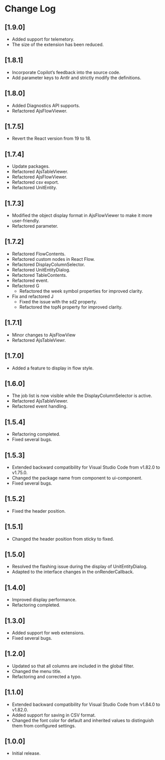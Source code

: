 # Change Log

## [1.9.0]

- Added support for telemetory.
- The size of the extension has been reduced.

## [1.8.1]

- Incorporate Copilot’s feedback into the source code.
- Add parameter keys to Antlr and strictly modify the definitions.

## [1.8.0]

- Added Diagnostics API supports.
- Refactored AjsFlowViewer.

## [1.7.5]

- Revert the React version from 19 to 18.

## [1.7.4]

- Update packages.
- Refactored AjsTableViewer.
- Refactored AjsFlowViewer.
- Refactored csv export.
- Refactored UnitEntity.

## [1.7.3]

- Modified the object display format in AjsFlowViewer to make it more user-friendly.
- Refactored parameter.

## [1.7.2]

- Refactored FlowContents.
- Refactored custom nodes in React Flow.
- Refactored DisplayColumnSelector.
- Refactored UnitEntityDialog.
- Refactored TableContents.
- Refactored event.
- Refactored G
  - Refactored the week symbol properties for improved clarity.
- Fix and refactored J
  - Fixed the issue with the sd2 property.
  - Refactored the topN property for improved clarity.

## [1.7.1]

- Minor changes to AjsFlowView
- Refactored AjsTableViewr.

## [1.7.0]

- Added a feature to display in flow style.

## [1.6.0]

- The job list is now visible while the DisplayColumnSelector is active.
- Refactored AjsTableViewer.
- Refactored event handling.

## [1.5.4]

- Refactoring completed.
- Fixed several bugs.

## [1.5.3]

- Extended backward compatibility for Visual Studio Code from v1.82.0 to v1.75.0.
- Changed the package name from component to ui-component.
- Fixed several bugs.

## [1.5.2]

- Fixed the header position.

## [1.5.1]

- Changed the header position from sticky to fixed.

## [1.5.0]

- Resolved the flashing issue during the display of UnitEntityDialog.
- Adapted to the interface changes in the onRenderCallback.

## [1.4.0]

- Improved display performance.
- Refactoring completed.

## [1.3.0]

- Added support for web extensions.
- Fixed several bugs.

## [1.2.0]

- Updated so that all columns are included in the global filter.
- Changed the menu title.
- Refactoring and corrected a typo.

## [1.1.0]

- Extended backward compatibility for Visual Studio Code from v1.84.0 to v1.82.0.
- Added support for saving in CSV format.
- Changed the font color for default and inherited values to distinguish them from configured settings.

## [1.0.0]

- Initial release.
